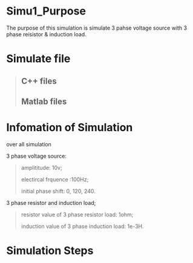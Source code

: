 

# Simu1_Purpose
The purpose of this simulation is simulate 3 pahse voltage source with 3 phase reisistor & induction load.

# Simulate file
>## C++ files
>
>## Matlab files

# Infomation of Simulation
over all simulation 
![]()

3 phase voltage source:

>amplititude: 10v;
>
>electircal frquence :100Hz;
>
>initial phase shift: 0, 120, 240.

3 phase resistor and induction load;

> resistor value of 3 phase resistor load: 1ohm;
> 
> induction value of 3 phase induction load: 1e-3H.

# Simulation Steps

